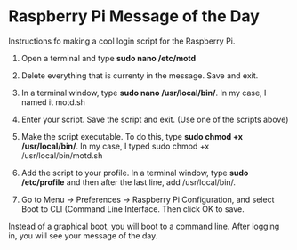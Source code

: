 # Raspberry Pi Message of the Day
Instructions fo making a cool login script for the Raspberry Pi.

1. Open a terminal and type **sudo nano /etc/motd**


2. Delete everything that is currenty in the message. Save and exit.

3. In a terminal window, type **sudo nano /usr/local/bin/<name of your script>**. In my case, I named it motd.sh


4. Enter your script.  Save the script and exit. (Use one of the scripts above)

5. Make the script executable. To do this, type **sudo chmod +x /usr/local/bin/<name of your script>**. In my case, I typed sudo chmod +x /usr/local/bin/motd.sh


6. Add the script to your profile. In a terminal window, type **sudo /etc/profile** and then after the last line, add /usr/local/bin/<name of your script>.

    


7. Go to Menu → Preferences → Raspberry Pi Configuration, and select Boot to CLI (Command Line Interface. Then click OK to save.









Instead of a graphical boot, you will boot to a command line. After logging in, you will see your message of the day.








